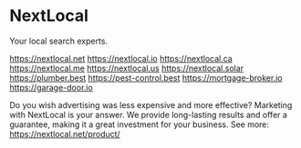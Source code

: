# NextLocal
Your local search experts.

https://nextlocal.net https://nextlocal.io https://nextlocal.ca https://nextlocal.me https://nextlocal.us
https://nextlocal.solar https://plumber.best https://pest-control.best
https://mortgage-broker.io https://garage-door.io

Do you wish advertising was less expensive and more effective? Marketing with NextLocal is your answer. We provide long-lasting results and offer a guarantee, making it a great investment for your business. See more: https://nextlocal.net/product/
